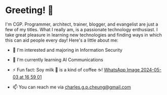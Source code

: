 # Greeting! 👋

I'm CGP. Programmer, architect, trainer, blogger, and evangelist are just a few of my titles. What I really am, is a passionate technology enthusiast. I take great pleasure in learning new technologies and finding ways in which this can aid people every day! Here's a little about me:

- 👀 I'm interested and majoring in Information Security 
- 🌱 I'm currently learning AI Communications
- ⚡ Fun fact: Soy milk 🥛 is a kind of coffee ☕!
[WhatsApp Image 2024-05-03 at 16 59 01](https://github.com/CGP-V/CGP-V/assets/166227003/41ad98fe-6696-4d0b-8c3b-71d59ebef334)


- 📫 You can reach me via charles.g.p.cheung@gmail.com


<!---
CGP-V/CGP-V is a ✨ special ✨ repository because its `README.md` (this file) appears on your GitHub profile.
You can click the Preview link to take a look at your changes.
--->
